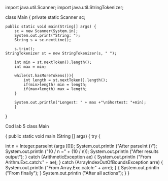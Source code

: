 import java.util.Scanner;
import java.util.StringTokenizer;

class Main {
	private static Scanner sc;

	public static void main(String[] args) {
		sc = new Scanner(System.in);
		System.out.print("String: ");
		String s = sc.nextLine();

		s.trim();
	StringTokenizer st = new StringTokenizer(s, " ");

		int min = st.nextToken().length();
		int max = min;

		while(st.hasMoreTokens()){
			int length = st.nextToken().length();
			if(min>length) min = length;
			if(max<length) max = length;
		}

		System.out.println("Longest: " + max +"\nShortest: "+min);
		}
}





Cod lab 5
class Main

{ 
public static void main (String [] args) 
{ try 
{ 

int n = Integer.parseInt (args [0]); 
System.out.println ("After parselnt ()"); 
System.out.println ("10 / n =" + (10 / n)); 
System.out.println ("After results output"); 
}
catch (ArithmeticException ae) 
{ 
System.out.println ("From Arithm.Exc.catch:" + ae); 
} 
catch (ArrayIndexOutOfBoundsException arre) 
{ 
System.out.println ("From Array.Exc.catch:" + arre); 
}
{ System.out.println ("From finally"); 
} 
System.out.println ("After all actions"); 
}
}
